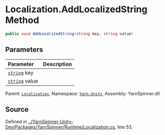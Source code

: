 # Localization.AddLocalizedString Method


```csharp
public void AddLocalizedString(string key, string value)
```

## Parameters
|Parameter|Description|
|:---|:---|
|[`string`](https://docs.microsoft.com/dotnet/api/System.String) key||
|[`string`](https://docs.microsoft.com/dotnet/api/System.String) value||


<div class="class-metadata">

Parent: [`Localization`](/api/csharp/yarn.unity/localization.md), Namespace: [`Yarn.Unity`](/api/csharp/yarn.unity/README.md), Assembly: YarnSpinner.dll
</div>

## Source
Defined in [../YarnSpinner-Unity-Dev/Packages/YarnSpinner/Runtime/Localization.cs](https://github.com/YarnSpinnerTool/YarnSpinner-Unity//blob/develop/Runtime/Localization.cs#L53), line 53.
